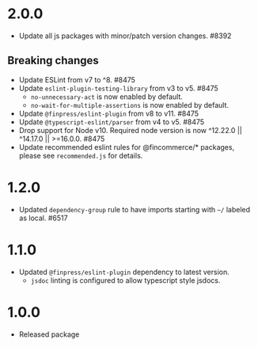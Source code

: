 # 2.0.0

-   Update all js packages with minor/patch version changes. #8392

## Breaking changes

-   Update ESLint from v7 to ^8. #8475
-   Update `eslint-plugin-testing-library` from v3 to v5. #8475
    -   `no-unnecessary-act` is now enabled by default.
    -   `no-wait-for-multiple-assertions` is now enabled by default.
-   Update `@finpress/eslint-plugin` from v8 to v11. #8475
-   Update `@typescript-eslint/parser` from v4 to v5. #8475
-   Drop support for Node v10. Required node version is now ^12.22.0 || ^14.17.0 || >=16.0.0. #8475
-   Update recommended eslint rules for @fincommerce/\* packages, please see `recommended.js` for details.

# 1.2.0

-   Updated `dependency-group` rule to have imports starting with `~/` labeled as local. #6517

# 1.1.0

-   Updated `@finpress/eslint-plugin` dependency to latest version.
    -   `jsdoc` linting is configured to allow typescript style jsdocs.

# 1.0.0

-   Released package
